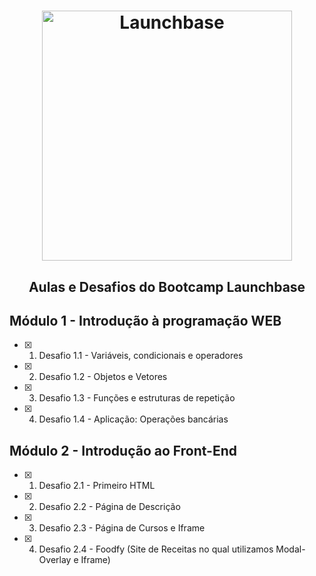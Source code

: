 <h1 align="center">
    <img alt="Launchbase" src="https://storage.googleapis.com/golden-wind/bootcamp-launchbase/logo.png" width="400px" />
</h1>

<h2 align="center"> Aulas e Desafios do Bootcamp Launchbase </h2>

## Módulo 1 - Introdução à programação WEB
- [x] 1. Desafio 1.1 - Variáveis, condicionais e operadores</li>
- [x] 2. Desafio 1.2 - Objetos e Vetores
- [x] 3. Desafio 1.3 - Funções e estruturas de repetição
- [x] 4. Desafio 1.4 - Aplicação: Operações bancárias

## Módulo 2 - Introdução ao Front-End
- [x] 1. Desafio 2.1 - Primeiro HTML
- [x] 2. Desafio 2.2 - Página de Descrição
- [x] 3. Desafio 2.3 - Página de Cursos e Iframe
- [x] 4. Desafio 2.4 - Foodfy (Site de Receitas no qual utilizamos Modal-Overlay e Iframe)
